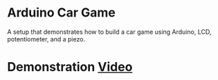 # Arduino Car Game

A setup that demonstrates how to build a car game using Arduino, LCD, potentiometer, and a piezo.

# Demonstration [Video](https://drive.google.com/file/d/1z1e8c9PRNgYIjCvDNFaUs9YLnMYNLwal/view?usp=sharing)
